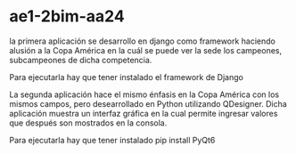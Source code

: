 # ae1-2bim-aa24

la primera aplicación se desarrollo en django como framework haciendo alusión a la Copa América en la cuál se puede ver la sede los campeones, subcampeones de dicha competencia.

Para ejecutarla hay que tener instalado el framework de Django

La segunda aplicación hace el mismo énfasis en la Copa América con los mismos campos, pero desearrollado en Python utilizando QDesigner. Dicha aplicación muestra un interfaz gráfica en la cual permite ingresar valores que después son mostrados en la consola.

Para ejecutarla hay que tener instalado pip install PyQt6 
